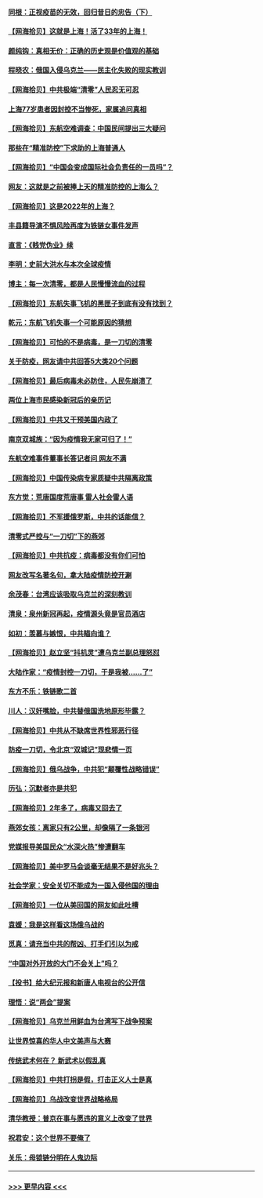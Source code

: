 #### [同根：正视疫苗的无效，回归昔日的忠告（下）](../pages/nsc993/n13688756.md?t=04021252) 
#### [【网海拾贝】这就是上海！活了33年的上海！](../pages/nsc993/n13688654.md?t=04021252) 
#### [颜纯钩：真相无价：正确的历史观是价值观的基础](../pages/nsc993/n13688555.md?t=04021252) 
#### [程晓农：俄国入侵乌克兰——民主化失败的现实教训](../pages/nsc993/n13686006.md?t=04021252) 
#### [【网海拾贝】中共极端“清零”人民忍无可忍](../pages/nsc993/n13685914.md?t=04021252) 
#### [上海77岁患者因封控不当惨死，家属追问真相](../pages/nsc993/n13685891.md?t=04021252) 
#### [【网海拾贝】东航空难调查：中国民间提出三大疑问](../pages/nsc993/n13683137.md?t=04021252) 
#### [那些在“精准防控”下求助的上海普通人](../pages/nsc993/n13683088.md?t=04021252) 
#### [【网海拾贝】“中国会变成国际社会负责任的一员吗”？](../pages/nsc993/n13680707.md?t=04021252) 
#### [网友：这就是之前被捧上天的精准防控的上海么？](../pages/nsc993/n13680287.md?t=04021252) 
#### [【网海拾贝】这是2022年的上海？](../pages/nsc993/n13678253.md?t=04021252) 
#### [丰县籍导演不惧风险再度为铁链女事件发声](../pages/nsc993/n13678215.md?t=04021252) 
#### [直言：《贱党伪业》续](../pages/nsc993/n13678056.md?t=04021252) 
#### [李明：史前大洪水与本次全球疫情](../pages/nsc993/n13677332.md?t=04021252) 
#### [博主：每一次清零，都是人民慢慢流血的过程](../pages/nsc993/n13676078.md?t=04021252) 
#### [【网海拾贝】东航失事飞机的黑匣子到底有没有找到？](../pages/nsc993/n13676034.md?t=04021252) 
#### [乾元：东航飞机失事一个可能原因的猜想](../pages/nsc993/n13675834.md?t=04021252) 
#### [【网海拾贝】可怕的不是病毒，是一刀切的清零](../pages/nsc993/n13674403.md?t=04021252) 
#### [关于防疫，网友请中共回答5大类20个问题](../pages/nsc993/n13674318.md?t=04021252) 
#### [【网海拾贝】最后病毒未必防住，人民先崩溃了](../pages/nsc993/n13672307.md?t=04021252) 
#### [两位上海市民感染新冠后的亲历记](../pages/nsc993/n13672217.md?t=04021252) 
#### [【网海拾贝】中共又干预美国内政了](../pages/nsc993/n13669564.md?t=04021252) 
#### [南京双城族：“因为疫情我无家可归了！”](../pages/nsc993/n13669511.md?t=04021252) 
#### [东航空难事件董事长答记者问 网友不满](../pages/nsc993/n13669436.md?t=04021252) 
#### [【网海拾贝】中国传染病专家质疑中共隔离政策](../pages/nsc993/n13667190.md?t=04021252) 
#### [东方觉：荒唐国度荒唐事 雷人社会雷人语](../pages/nsc993/n13666926.md?t=04021252) 
#### [【网海拾贝】不军援俄罗斯，中共的话能信？](../pages/nsc993/n13664594.md?t=04021252) 
#### [清零式严控与“一刀切”下的燕郊](../pages/nsc993/n13664450.md?t=04021252) 
#### [【网海拾贝】中共抗疫：病毒都没有你们可怕](../pages/nsc993/n13662063.md?t=04021252) 
#### [网友改写名著名句，拿大陆疫情防控开涮](../pages/nsc993/n13661999.md?t=04021252) 
#### [余茂春：台湾应该吸取乌克兰的深刻教训](../pages/nsc993/n13661829.md?t=04021252) 
#### [清泉：泉州新冠再起，疫情源头竟是官员酒店](../pages/nsc993/n13660898.md?t=04021252) 
#### [如初：羡慕与嫉恨，中共瞄向谁？](../pages/nsc993/n13660773.md?t=04021252) 
#### [【网海拾贝】赵立坚“抖机灵”遭乌克兰副总理怒怼](../pages/nsc993/n13659660.md?t=04021252) 
#### [大陆作家：“疫情封控一刀切，于是我被……了”](../pages/nsc993/n13659323.md?t=04021252) 
#### [东方不乐：铁链歌二首](../pages/nsc993/n13659123.md?t=04021252) 
#### [川人：汉奸嘴脸，中共替俄国洗地原形毕露？](../pages/nsc993/n13657995.md?t=04021252) 
#### [【网海拾贝】中共从不缺席世界性邪恶行径](../pages/nsc993/n13657799.md?t=04021252) 
#### [防疫一刀切，令北京“双城记”现悲情一页](../pages/nsc993/n13657746.md?t=04021252) 
#### [【网海拾贝】俄乌战争，中共犯“颠覆性战略错误”](../pages/nsc993/n13655760.md?t=04021252) 
#### [历弘：沉默者亦是共犯](../pages/nsc993/n13652799.md?t=04021252) 
#### [【网海拾贝】2年多了，病毒又回去了](../pages/nsc993/n13652629.md?t=04021252) 
#### [燕郊女孩：离家只有2公里，却像隔了一条银河](../pages/nsc993/n13652450.md?t=04021252) 
#### [党媒报导美国民众“水深火热”惨遭翻车](../pages/nsc993/n13649966.md?t=04021252) 
#### [【网海拾贝】美中罗马会谈毫无结果不是好兆头？](../pages/nsc993/n13649860.md?t=04021252) 
#### [社会学家：安全关切不能成为一国入侵他国的理由](../pages/nsc993/n13649744.md?t=04021252) 
#### [【网海拾贝】一位从美回国的网友如此吐槽](../pages/nsc993/n13647381.md?t=04021252) 
#### [袁媛：我是这样看这场俄乌战的](../pages/nsc993/n13644892.md?t=04021252) 
#### [觅真：请充当中共的帮凶、打手们引以为戒](../pages/nsc993/n13644228.md?t=04021252) 
#### [“中国对外开放的大门不会关上”吗？](../pages/nsc993/n13644191.md?t=04021252) 
#### [【投书】给大纪元报和新唐人电视台的公开信](../pages/nsc993/n13644124.md?t=04021252) 
#### [理悟：说“两会”提案](../pages/nsc993/n13643927.md?t=04021252) 
#### [【网海拾贝】乌克兰用鲜血为台湾写下战争预案](../pages/nsc993/n13643578.md?t=04021252) 
#### [让世界惊喜的华人中文美声与大赛](../pages/nsc993/n13641647.md?t=04021252) 
#### [传统武术何在？ 新武术以假乱真](../pages/nsc993/n13641615.md?t=04021252) 
#### [【网海拾贝】中共打拐是假，打击正义人士是真](../pages/nsc993/n13641238.md?t=04021252) 
#### [【网海拾贝】乌战改变世界战略格局](../pages/nsc993/n13639171.md?t=04021252) 
#### [清华教授：普京在事与愿违的意义上改变了世界](../pages/nsc993/n13639019.md?t=04021252) 
#### [祝君安：这个世界不要俺了](../pages/nsc993/n13638903.md?t=04021252) 
#### [关乐：母锁链分明在人鬼边际](../pages/nsc993/n13637601.md?t=04021252) 

----
#### [ >>> 更早内容 <<< ](../indexes/nsc993-earlier.md)
